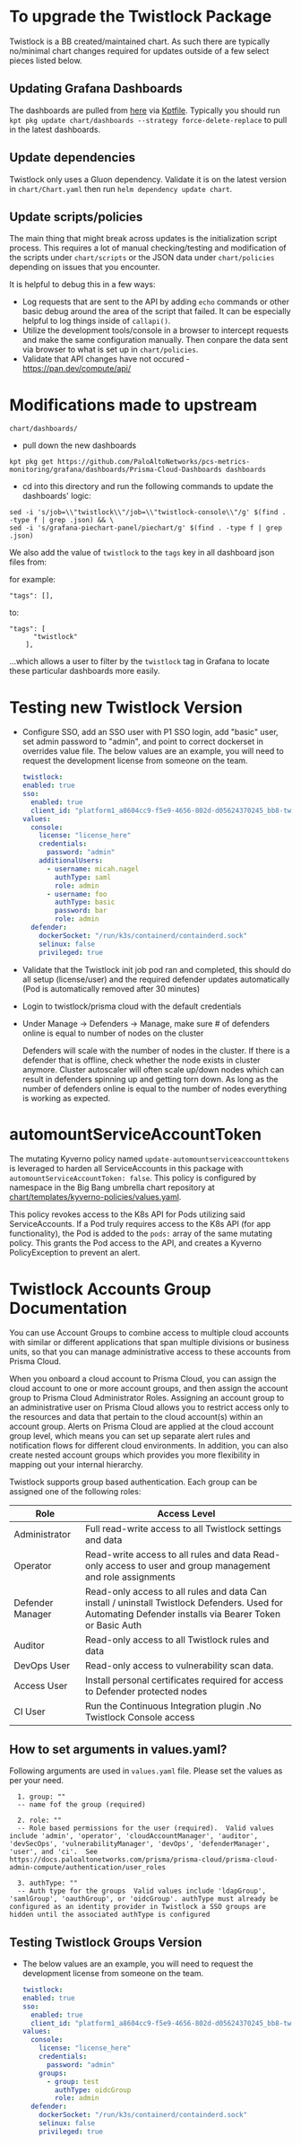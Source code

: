 # To upgrade the Twistlock Package

Twistlock is a BB created/maintained chart. As such there are typically no/minimal chart changes required for updates outside of a few select pieces listed below.

## Updating Grafana Dashboards

The dashboards are pulled from [here](https://github.com/PaloAltoNetworks/pcs-metrics-monitoring/tree/main/grafana/dashboards) via [Kptfile](../chart/dashboards/Kptfile). Typically you should run `kpt pkg update chart/dashboards --strategy force-delete-replace` to pull in the latest dashboards.

## Update dependencies  
  
Twistlock only uses a Gluon dependency. Validate it is on the latest version in `chart/Chart.yaml` then run `helm dependency update chart`.

## Update scripts/policies

The main thing that might break across updates is the initialization script process. This requires a lot of manual checking/testing and modification of the scripts under `chart/scripts` or the JSON data under `chart/policies` depending on issues that you encounter.

It is helpful to debug this in a few ways:
- Log requests that are sent to the API by adding `echo` commands or other basic debug around the area of the script that failed. It can be especially helpful to log things inside of `callapi()`.
- Utilize the development tools/console in a browser to intercept requests and make the same configuration manually. Then conpare the data sent via browser to what is set up in `chart/policies`.
- Validate that API changes have not occured - https://pan.dev/compute/api/

# Modifications made to upstream

```chart/dashboards/```

- pull down the new dashboards
```
kpt pkg get https://github.com/PaloAltoNetworks/pcs-metrics-monitoring/grafana/dashboards/Prisma-Cloud-Dashboards dashboards
```
- cd into this directory and run the following commands to update the dashboards' logic:
```
sed -i 's/job=\\"twistlock\\"/job=\\"twistlock-console\\"/g' $(find . -type f | grep .json) && \
sed -i 's/grafana-piechart-panel/piechart/g' $(find . -type f | grep .json)
```

We also add the value of `twistlock` to the `tags` key in all dashboard json files from:

for example:
```
"tags": [],
```
to:
```
"tags": [
      "twistlock"
    ],
```
...which allows a user to filter by the `twistlock` tag in Grafana to locate these particular dashboards more easily.

# Testing new Twistlock Version

- Configure SSO, add an SSO user with P1 SSO login, add "basic" user, set admin password to "admin", and point to correct dockerset in overrides value file. The below values are an example, you will need to request the development license from someone on the team.

  ```yaml
  twistlock:
  enabled: true
  sso:
    enabled: true
    client_id: "platform1_a8604cc9-f5e9-4656-802d-d05624370245_bb8-twistlock"
  values:
    console:
      license: "license_here"
      credentials:
        password: "admin"
      additionalUsers:
        - username: micah.nagel
          authType: saml
          role: admin
        - username: foo
          authType: basic
          password: bar
          role: admin
    defender:
      dockerSocket: "/run/k3s/containerd/containderd.sock"
      selinux: false
      privileged: true
  ```

- Validate that the Twistlock init job pod ran and completed, this should do all setup (license/user) and the required defender updates automatically (Pod is automatically removed after 30 minutes)

- Login to twistlock/prisma cloud with the default credentials

- Under Manage -> Defenders -> Manage, make sure # of defenders online is equal to number of nodes on the cluster

    Defenders will scale with the number of nodes in the cluster. If there is a defender that is offline, check whether the node exists in cluster anymore.
    Cluster autoscaler will often scale up/down nodes which can result in defenders spinning up and getting torn down.
    As long as the number of defenders online is equal to the number of nodes everything is working as expected.

# automountServiceAccountToken
The mutating Kyverno policy named `update-automountserviceaccounttokens` is leveraged to harden all ServiceAccounts in this package with `automountServiceAccountToken: false`. This policy is configured by namespace in the Big Bang umbrella chart repository at [chart/templates/kyverno-policies/values.yaml](https://repo1.dso.mil/big-bang/bigbang/-/blob/master/chart/templates/kyverno-policies/values.yaml?ref_type=heads).

This policy revokes access to the K8s API for Pods utilizing said ServiceAccounts. If a Pod truly requires access to the K8s API (for app functionality), the Pod is added to the `pods:` array of the same mutating policy. This grants the Pod access to the API, and creates a Kyverno PolicyException to prevent an alert.

# Twistlock Accounts Group Documentation

You can use Account Groups to combine access to multiple cloud accounts with similar or different applications that span multiple divisions or business units, so that you can manage administrative access to these accounts from Prisma Cloud.

When you onboard a cloud account to Prisma Cloud, you can assign the cloud account to one or more account groups, and then assign the account group to Prisma Cloud Administrator Roles. Assigning an account group to an administrative user on Prisma Cloud allows you to restrict access only to the resources and data that pertain to the cloud account(s) within an account group. Alerts on Prisma Cloud are applied at the cloud account group level, which means you can set up separate alert rules and notification flows for different cloud environments. In addition, you can also create nested account groups which provides you more flexibility in mapping out your internal hierarchy.

Twistlock supports group based authentication. Each group
can be assigned one of the following roles:

Role             | Access Level
-----------------|------------------------------------------------------------------------------
| Administrator    | Full read-write access to all Twistlock settings and data |
| Operator         | Read-write access to all rules and data Read-only access to user and group management and role assignments
|Defender Manager | Read-only access to all rules and data Can install / uninstall Twistlock Defenders. Used for Automating Defender installs via Bearer Token or Basic Auth
|Auditor          | Read-only access to all Twistlock rules and data |
|DevOps User      | Read-only access to vulnerability scan data.| 
| Access User      | Install personal certificates required for access to Defender protected nodes |
| CI User          | Run the Continuous Integration plugin .No Twistlock Console access |

## How to set arguments in values.yaml?

Following arguments are used in `values.yaml` file.
Please set the values as per your need.
```
  1. group: ""
  -- name fof the group (required)

  2. role: ""
  -- Role based permissions for the user (required).  Valid values include 'admin', 'operator', 'cloudAccountManager', 'auditor', 'devSecOps', 'vulnerabilityManager', 'devOps', 'defenderManager', 'user', and 'ci'.  See https://docs.paloaltonetworks.com/prisma/prisma-cloud/prisma-cloud-admin-compute/authentication/user_roles

  3. authType: ""
  -- Auth type for the groups  Valid values include 'ldapGroup', 'samlGroup', 'oauthGroup', or 'oidcGroup'. authType must already be configured as an identity provider in Twistlock a SSO groups are hidden until the associated authType is configured
```
## Testing Twistlock Groups Version

- The below values are an example, you will need to request the development license from someone on the team.

  ```yaml
  twistlock:
  enabled: true
  sso:
    enabled: true
    client_id: "platform1_a8604cc9-f5e9-4656-802d-d05624370245_bb8-twistlock"
  values:
    console:
      license: "license_here"
      credentials:
        password: "admin"
      groups:
        - group: test
          authType: oidcGroup
          role: admin
    defender:
      dockerSocket: "/run/k3s/containerd/containderd.sock"
      selinux: false
      privileged: true
  ```
